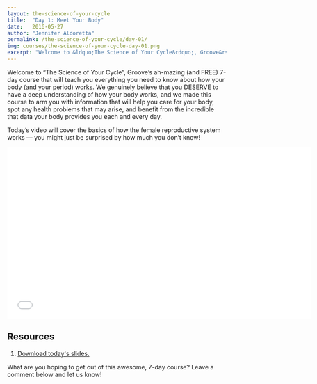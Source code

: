```yaml
---
layout: the-science-of-your-cycle
title:  "Day 1: Meet Your Body"
date:   2016-05-27
author: "Jennifer Aldoretta"
permalink: /the-science-of-your-cycle/day-01/
img: courses/the-science-of-your-cycle-day-01.png
excerpt: "Welcome to &ldquo;The Science of Your Cycle&rdquo;, Groove&rsquo;s ah-mazing (and FREE) 7-day course that will teach you everything you need to know about how your body (and your period) works. We genuinely believe that you DESERVE to have a deep understanding of how your body works, and we made this course to arm you with information that will help you care for your body, spot any health problems that may arise, and benefit from the incredible that data your body provides you each and every day."
---
```



Welcome to &ldquo;The Science of Your Cycle&rdquo;, Groove&rsquo;s ah-mazing (and FREE) 7-day course that will teach you everything you need to know about how your body (and your period) works. We genuinely believe that you DESERVE to have a deep understanding of how your body works, and we made this course to arm you with information that will help you care for your body, spot any health problems that may arise, and benefit from the incredible that data your body provides you each and every day.

Today&rsquo;s video will cover the basics of how the female reproductive system works &mdash; you might just be surprised by how much you don&rsquo;t know!

<div class="center" itemprop="video" itemscope="" itemtype="http://schema.org/VideoObject">
  <iframe class="video" width="700" height="394" src="//www.youtube.com/embed/tD8ykQQLZb8?rel=0&amp;showinfo=0" frameborder="0" allowfullscreen></iframe>
  <meta itemprop="name" content="Green Your Period: Menstrual Cup Show & Tell (DivaCup & Me Luna)" />
  <meta itemprop="description" content="The Green Your Period video series is all about why sustainable and eco-friendly period products are great for your health and the environment." />
</div>

## Resources ##
1. <p><a class="text-link" target="_blank" href="/download/The-Science-of-Your-Cycle-Day-01.pdf">Download today's slides.</a></p>

What are you hoping to get out of this awesome, 7-day course? Leave a comment below and let us know!